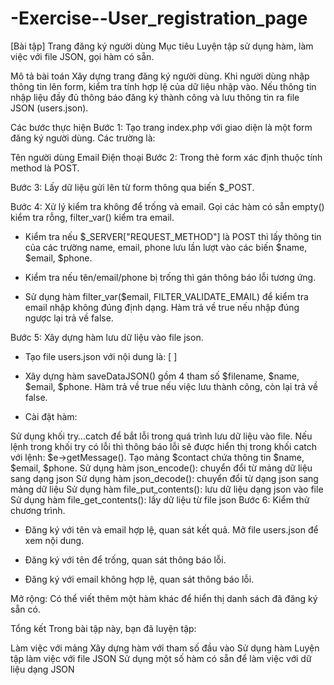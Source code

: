 # -Exercise--User_registration_page
[Bài tập] Trang đăng ký người dùng
Mục tiêu
Luyện tập sử dụng hàm, làm việc với file JSON, gọi hàm có sẵn.

Mô tả bài toán
Xây dựng trang đăng ký người dùng. Khi người dùng nhập thông tin lên form, kiểm tra tính hợp lệ của dữ liệu nhập vào. Nếu thông tin nhập liệu đầy đủ thông báo đăng ký thành công và lưu thông tin ra file JSON (users.json).

Các bước thực hiện
Bước 1: Tạo trang index.php với giao diện là một form đăng ký người dùng. Các trường là:

Tên người dùng
Email
Điện thoại
Bước 2: Trong thẻ form xác định thuộc tính method là POST.

Bước 3: Lấy dữ liệu gửi lên từ form thông qua biến $_POST.

Bước 4: Xử lý kiểm tra không để trống và email. Gọi các hàm có sẵn empty() kiểm tra rỗng, filter_var() kiểm tra email.

- Kiểm tra nếu $_SERVER["REQUEST_METHOD"] là POST thì lấy thông tin của các trường name, email, phone lưu lần lượt vào các biến $name, $email, $phone.

- Kiểm tra nếu tên/email/phone bị trống thì gán thông báo lỗi tương ứng.

- Sử dụng hàm filter_var($email, FILTER_VALIDATE_EMAIL) để kiểm tra email nhập không đúng định dạng. Hàm trả về true nếu nhập đúng ngược lại trả về false.

Bước 5: Xây dựng hàm lưu dữ liệu vào file json.

- Tạo file users.json với nội dung là: [ ]

- Xây dựng hàm saveDataJSON() gồm 4 tham số $filename, $name, $email, $phone. Hàm trả về true nếu việc lưu thành công, còn lại trả về false.

- Cài đặt hàm: 

Sử dụng khối try…catch để bắt lỗi trong quá trình lưu dữ liệu vào file. Nếu lệnh trong khối try có lỗi thì thông báo lỗi sẽ được hiển thị trong khối catch với lệnh: $e->getMessage().
Tạo mảng $contact chứa thông tin $name, $email, $phone.
Sử dụng hàm json_encode(): chuyển đổi từ mảng dữ liệu sang dạng json
Sử dụng hàm json_decode(): chuyển đổi từ dạng json sang mảng dữ liệu
Sử dụng hàm file_put_contents(): lưu dữ liệu dạng json vào file
Sử dụng hàm file_get_contents(): lấy dữ liệu từ file json
Bước 6: Kiểm thử chương trình.

- Đăng ký với tên và email hợp lệ, quan sát kết quả. Mở file users.json để xem nội dung.

- Đăng ký với tên để trống, quan sát thông báo lỗi.

- Đăng ký với email không hợp lệ, quan sát thông báo lỗi.

Mở rộng: Có thể viết thêm một hàm khác để hiển thị danh sách đã đăng ký sẵn có.

Tổng kết
Trong bài tập này, bạn đã luyện tập:

Làm việc với mảng
Xây dựng hàm với tham số đầu vào
Sử dụng hàm
Luyện tập làm việc với file JSON
Sử dụng một số hàm có sẵn để làm việc với dữ liệu dạng JSON